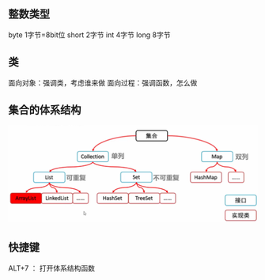 ## 整数类型
byte 1字节=8bit位
short 2字节
int 4字节
long 8字节

## 类
面向对象：强调类，考虑谁来做
面向过程：强调函数，怎么做
## 集合的体系结构
![img.png](img.png)

## 快捷键
ALT+7 ： 打开体系结构函数